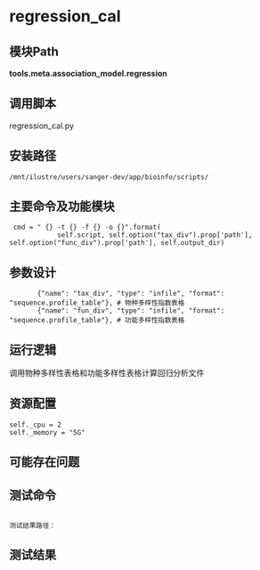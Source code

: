 regression_cal
==========================

模块Path
-----------

**tools.meta.association_model.regression**

调用脚本
-----------------------------------

regression_cal.py

安装路径
-----------------------------------

`/mnt/ilustre/users/sanger-dev/app/bioinfo/scripts/`

主要命令及功能模块
-----------------------------------

```
 cmd = " {} -t {} -f {} -o {}".format(
            self.script, self.option("tax_div").prop['path'], self.option("func_div").prop['path'], self.output_dir)

```

参数设计
-----------------------------------

```
       {"name": "tax_div", "type": "infile", "format": "sequence.profile_table"}, # 物种多样性指数表格
       {"name": "fun_div", "type": "infile", "format": "sequence.profile_table"}, # 功能多样性指数表格

```

运行逻辑
-----------------------------------

调用物种多样性表格和功能多样性表格计算回归分析文件

资源配置
-----------------------------------

```
self._cpu = 2
self._memory = "5G"
```

可能存在问题
-----------------------------------

测试命令
-----------------------------------
```

测试结果路径：
```


测试结果
-----------------------------------